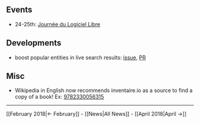 <!-- LANG:EN, title="Mars 2018"-->

## Events
* 24-25th: [Journée du Logiciel Libre](http://www.jdll.org/)

## Developments
* boost popular entities in live search results: [issue](https://github.com/inventaire/inventaire/issues/101), [PR](https://github.com/inventaire/inventaire/pull/158)

## Misc
* Wikipedia in English now recommends inventaire.io as a source to find a copy of a book! 
   Ex: [9782330056315](https://en.wikipedia.org/wiki/Special:BookSources/9782330056315#Book-swapping_websites)

<hr>

[[February 2018|← February]] - [[News|All News]] - [[April 2018|April →]]